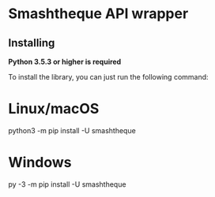# Smashtheque API wrapper

## Installing

**Python 3.5.3 or higher is required**

To install the library, you can just run the following command:

# Linux/macOS
python3 -m pip install -U smashtheque

# Windows
py -3 -m pip install -U smashtheque

